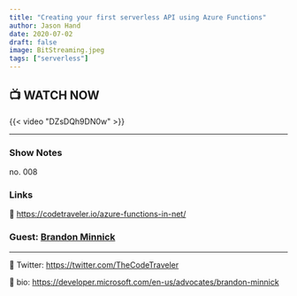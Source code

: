 ```yaml
---
title: "Creating your first serverless API using Azure Functions"
author: Jason Hand
date: 2020-07-02
draft: false
image: BitStreaming.jpeg
tags: ["serverless"]
---
```


## 📺 WATCH NOW

{{< video "DZsDQh9DN0w" >}}

---

### Show Notes

no. 008

### Links

🔗 https://codetraveler.io/azure-functions-in-net/

### Guest: [Brandon Minnick](https://twitter.com/TheCodeTraveler)

---

🔗 Twitter: https://twitter.com/TheCodeTraveler

🔗 bio: https://developer.microsoft.com/en-us/advocates/brandon-minnick